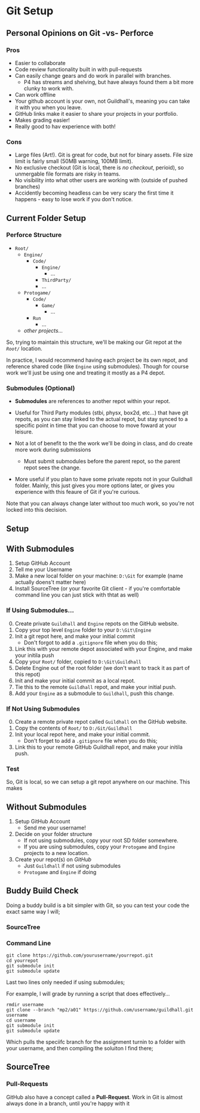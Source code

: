 Git Setup
======

## Personal Opinions on Git -vs- Perforce

### Pros
- Easier to collaborate
- Code review functionality built in with pull-requests
- Can easily change gears and do work in parallel with branches. 
  - P4 has streams and shelving, but have always found them a bit more clunky to work with.
- Can work offline
- Your github account is your own, not Guildhall's, meaning you can take it with you when you leave. 
- GitHub links make it easier to share your projects in your portfolio. 
- Makes grading easier!
- Really good to hav experience with both!

### Cons
- Large files (Art!).  Git is great for code, but not for binary assets.  File size limit is fairly small (50MB warning, 100MB limit). 
- No exclusive checkout (Git is local, there is *no checkout*, perioid), so unmergable file formats are risky in teams.
- No visibility into what other users are working with (outside of pushed branches)
- Accidently becoming headless can be very scary the first time it happens - easy to lose work if you don't notice.   





## Current Folder Setup

### Perforce Structure
- `Root/`
  - `Engine/`
    - `Code/`
      - `Engine/`
        - ...
      - `ThirdParty/`
      - ...
  - `Protogame/`
     - `Code/`
       - `Game/`
         - ...
     - `Run`
       - ...
  - *other projects...*

So, trying to maintain this structure, we'll be making our Git repot at the *`Root/`* location.  

In practice, I would recommend having each project be its own repot, and reference shared code (like `Engine` using submodules).  Though for course work we'll just be using one and treating it mostly as a P4 depot.  

### Submodules (Optional)

- **Submodules** are references to another repot within your repot. 
- Useful for Third Party modules (stbi, physx, box2d, etc...) that have git repots, as you can stay linked to the actual repot, but stay synced to a specific point in time that you can choose to move foward at your leisure.

- Not a lot of benefit to the the work we'll be doing in class, and do create more work during submissions
  - Must submit submodules before the parent repot, so the parent repot sees the change.

- More useful if you plan to have some private repots not in your Guildhall folder.  Mainly, this just gives you more options later, or gives you experience with this feaure of Git if you're curious.

Note that you can always change later without too much work, so you're not locked into this decision. 

## Setup

## With Submodules
1. Setup GitHub Account
2. Tell me your Username
3. Make a new local folder on your machine: `D:\Git` for example (name actually doens't matter here)
4. Install SourceTree (or your favorite Git client - if you're comfortable command line you can just stick with thtat as well)

### If Using Submodules...
0. Create private `Guildhall` and `Engine` repots on the GitHub website. 
1. Copy your top level `Engine` folder to your `D:\Git\Engine`
2. Init a git repot here, and make your initial commit
   - Don't forgot to add a `.gitignore` file when you do this; 
3. Link this with your remote depot associated with your Engine, and make your initila push
4. Copy your `Root/` folder, copied to `D:\Git\Guildhall`
5. Delete Engine out of the root folder (we don't want to track it as part of this repot)
6. Init and make your initial commit as a local repot.
7. Tie this to the remote `Guildhall` repot, and make your initial push.
8. Add your `Engine` as a submodule to `Guildhall`, push this change.


### If Not Using Submodules
0. Create a remote private repot called `Guildhall` on the GitHub website. 
1. Copy the contents of `Root/` to `D:/Git/Guildhall`
2. Init your local repot here, and make your initial commit.
   - Don't forget to add a `.gitignore` file when you do this; 
3. Link this to your remote GitHub Guildhall repot, and make your initila push.

### Test
So, Git is local, so we can setup a git repot anywhere on our machine.  This makes 


## Without Submodules

1. Setup GitHub Account
   - Send me your username!
2. Decide on your folder structure
   - If not using submodules, copy your root SD folder somewhere.
   - If you are using submodules, copy your `Protogame` and `Engine` projects to a new location.
3. Create your repot(s) on *GitHub*
   - Just `Guildhall` if not using submodules
   - `Protogame` and `Engine` if doing  


## Buddy Build Check
Doing a buddy build is a bit simpler with Git, so you can test your code the exact same way I will; 

### SourceTree

### Command Line
```
git clone https://github.com/yourusername/yourrepot.git
cd yourrepot
git submodule init
git submodule update 
```

Last two lines only needed if using submodules; 

For example, I will grade by running a script that does effectively...
```
rmdir username
git clone --branch "mp2/a01" https://github.com/username/guildhall.git username
cd username
git submodule init
git submodule update
```

Which pulls the speciifc branch for the assignment turnin to a folder with your username, and then compiling the soluiton I find there;  

## SourceTree


### Pull-Requests
GitHub also have a concept called a **Pull-Request**.  Work in Git is almost always done in a branch, until you're happy with it  